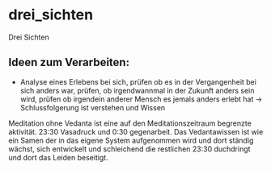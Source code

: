 # drei_sichten
 Drei Sichten


## Ideen zum Verarbeiten:

- Analyse eines Erlebens bei sich, prüfen ob es in der Vergangenheit bei sich anders war, prüfen, ob irgendwannmal in der Zukunft anders sein wird, prüfen ob irgendein anderer Mensch es jemals anders erlebt hat -> Schlussfolgerung ist verstehen und Wissen


Meditation ohne Vedanta ist eine auf den Meditationszeitraum begrenzte aktivität. 23:30 Vasadruck und 0:30 gegenarbeit. Das Vedantawissen ist wie ein Samen der in das eigene System aufgenommen wird und dort ständig wächst, sich entwickelt und schleichend die restlichen 23:30 duchdringt und dort das Leiden beseitigt.




